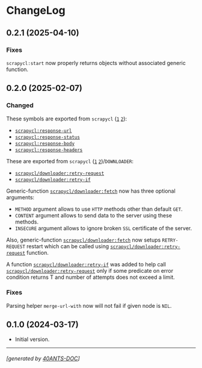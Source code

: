 <a id="x-28SCRAPYCL-DOCS-2FCHANGELOG-3A-40CHANGELOG-2040ANTS-DOC-2FLOCATIVES-3ASECTION-29"></a>

# ChangeLog

<a id="x-28SCRAPYCL-DOCS-2FCHANGELOG-3A-3A-7C0-2E2-2E1-7C-2040ANTS-DOC-2FLOCATIVES-3ASECTION-29"></a>

## 0.2.1 (2025-04-10)

<a id="fixes"></a>

### Fixes

`scrapycl:start` now properly returns objects without associated generic function.

<a id="x-28SCRAPYCL-DOCS-2FCHANGELOG-3A-3A-7C0-2E2-2E0-7C-2040ANTS-DOC-2FLOCATIVES-3ASECTION-29"></a>

## 0.2.0 (2025-02-07)

<a id="changed"></a>

### Changed

These symbols are exported from `scrapycl` ([`1`][8c29] [`2`][04b0]):

* [`scrapycl:response-url`][d6a1]
* [`scrapycl:response-status`][dcf1]
* [`scrapycl:response-body`][5666]
* [`scrapycl:response-headers`][82cb]

These are exported from `scrapycl` ([`1`][8c29] [`2`][04b0])/`DOWNLOADER`:

* [`scrapycl/downloader:retry-request`][fb46]
* [`scrapycl/downloader:retry-if`][366e]

Generic-function [`scrapycl/downloader:fetch`][1128] now has three optional arguments:

* `METHOD` argument allows to use `HTTP` methods other than default `GET`.
* `CONTENT` argument allows to send data to the server using these methods.
* `INSECURE` argument allows to ignore broken `SSL` certificate of the server.

Also, generic-function [`scrapycl/downloader:fetch`][1128] now setups `RETRY-REQUEST` restart
which can be called using [`scrapycl/downloader:retry-request`][fb46] function.

A function [`scrapycl/downloader:retry-if`][366e] was added to help call [`scrapycl/downloader:retry-request`][fb46] only
if some predicate on error condition returns T and number of attempts does not exceed a limit.

<a id="fixes"></a>

### Fixes

Parsing helper `merge-url-with` now will not fail if given node is `NIL`.

<a id="x-28SCRAPYCL-DOCS-2FCHANGELOG-3A-3A-7C0-2E1-2E0-7C-2040ANTS-DOC-2FLOCATIVES-3ASECTION-29"></a>

## 0.1.0 (2024-03-17)

* Initial version.


[8c29]: https://40ants.com/scrapycl/#x-28-23A-28-288-29-20BASE-CHAR-20-2E-20-22SCRAPYCL-22-29-20PACKAGE-29
[04b0]: https://40ants.com/scrapycl/#x-28-23A-28-288-29-20BASE-CHAR-20-2E-20-22scrapycl-22-29-20ASDF-2FSYSTEM-3ASYSTEM-29
[366e]: https://40ants.com/scrapycl/#x-28SCRAPYCL-2FDOWNLOADER-3ARETRY-IF-20FUNCTION-29
[fb46]: https://40ants.com/scrapycl/#x-28SCRAPYCL-2FDOWNLOADER-3ARETRY-REQUEST-20FUNCTION-29
[1128]: https://40ants.com/scrapycl/#x-28SCRAPYCL-3AFETCH-20GENERIC-FUNCTION-29
[5666]: https://40ants.com/scrapycl/#x-28SCRAPYCL-3ARESPONSE-BODY-20-2840ANTS-DOC-2FLOCATIVES-3AREADER-20SCRAPYCL-3AFETCH-ERROR-29-29
[82cb]: https://40ants.com/scrapycl/#x-28SCRAPYCL-3ARESPONSE-HEADERS-20-2840ANTS-DOC-2FLOCATIVES-3AREADER-20SCRAPYCL-3AFETCH-ERROR-29-29
[dcf1]: https://40ants.com/scrapycl/#x-28SCRAPYCL-3ARESPONSE-STATUS-20-2840ANTS-DOC-2FLOCATIVES-3AREADER-20SCRAPYCL-3AFETCH-ERROR-29-29
[d6a1]: https://40ants.com/scrapycl/#x-28SCRAPYCL-3ARESPONSE-URL-20-2840ANTS-DOC-2FLOCATIVES-3AREADER-20SCRAPYCL-3AFETCH-ERROR-29-29

* * *
###### [generated by [40ANTS-DOC](https://40ants.com/doc/)]
